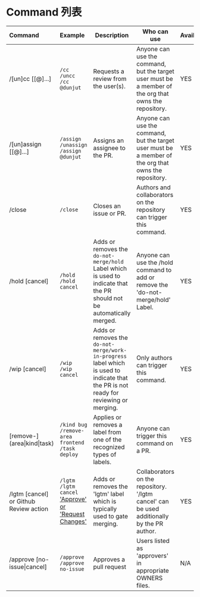 # Command 列表

| Command                                | Example                                  | Description                              | Who can use                              | Availability |
| :------------------------------------- | :--------------------------------------- | ---------------------------------------- | ---------------------------------------- | ------ |
| /[un]cc [[@]...]                       | `/cc`<br />`/uncc`<br />`/cc @dunjut`    | Requests a review from the user(s).      | Anyone can use the command, but the target user must be a member of the org that owns the repository. | YES |
| /[un]assign [[@]...]                   | `/assign`<br />`/unassign`<br />`/assign @dunjut` | Assigns an assignee to the PR.           | Anyone can use the command, but the target user must be a member of the org that owns the repository. | YES |
| /close                                 | `/close`                                 | Closes an issue or PR.                   | Authors and collaborators on the repository can trigger this command. | YES |
| /hold [cancel]                         | `/hold`<br />`/hold cancel`              | Adds or removes the `do-not-merge/hold` Label which is used to indicate that the PR should not be automatically merged. | Anyone can use the /hold command to add or remove the 'do-not-merge/hold' Label. | YES |
| /wip [cancel]                          | `/wip`<br />`/wip cancel`                | Adds or removes the `do-not-merge/work-in-progress` label which is used to indicate that the PR is not ready for reviewing or merging. | Only authors can trigger this command.   | YES |
| [remove-]\(area\|kind\|task\)              | `/kind bug`<br />`/remove-area frontend`<br />`/task deploy` | Applies or removes a label from one of the recognized types of labels. | Anyone can trigger this command on a PR. | YES |
| /lgtm [cancel] or Github Review action | `/lgtm` <br />`/lgtm cancel`<br />['Approve' or 'Request Changes'](https://help.github.com/articles/about-pull-request-reviews/) | Adds or removes the 'lgtm' label which is typically used to gate merging. | Collaborators on the repository. '/lgtm cancel' can be used additionally by the PR author. | YES |
| /approve [no-issue\|cancel]            | `/approve`<br />`/approve no-issue`      | Approves a pull request                  | Users listed as 'approvers' in appropriate OWNERS files. | N/A |
